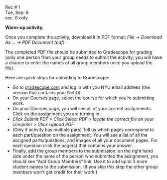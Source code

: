 
<div class="recitation">
<div class="column_date">
<p markdown="block">
        
Rec # 1 <br> 
Tue, Sep. 6 <br>
sec. 6 only  
        
</p>          
</div>
    
<div class="column_recitation">
<p markdown="block">
        
__Warm-up activity.__ 


Once you complete the activity, download it in PDF format: 
_File -> Download As ... -> PDF Document (pdf)_

The completed PDF file should be submitted to Gradescope for grading (only one person from your group needs to submit the activity; you will have a chance to enter the names of all group members once you upload the file). 

Here are quick steps for uploading to Gradescope:

* Go to [gradescope.com](http://gradescope.com) and log in with you NYU email address (the version that contains your NetID).
* On your Courses page, select the course for which you’re submitting work.
* On your Courses page, you will see all of your current assignments. Click on the assignment you are turning in.
* _Click Submit PDF > Click Select PDF > locate the correct file on your computer > Click Upload PDF_
* (Only if activity has multiple pars) Tell us which pages correspond to each part/question on the assignment. You will see a list of all the assigned parts/questions, and images of all your document pages. For each question click the page(s) that contains your answer.
* Finally, add the group members to the submission: on the right hand side under the name of the person who submitted the assignment, you should see "Add Group Members" link. Use it to add up to 3 more student names to the submission. (If you skip this step the other group members won't get credit for their work.)
        

</p>        
</div>
    
</div>

